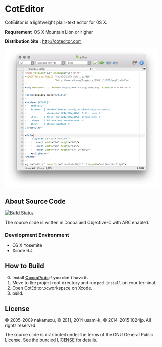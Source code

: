
CotEditor
=============================

CotEditor is a lightweight plain-text editor for OS X.

__Requirement__: OS X Mountain Lion or higher

__Distribution Site__ : <http://coteditor.com>

![screenshot](screenshot.png)



About Source Code
-----------------------------
[![Build Status](https://travis-ci.org/coteditor/CotEditor.png)](https://travis-ci.org/coteditor/CotEditor)

The source code is written in Cocoa and Objective-C with ARC enabled.


### Development Environment
- OS X Yosemite
- Xcode 6.4



How to Build
-----------------------------
0. Install [CocoaPods](http://cocoapods.org) if you don't have it.
1. Move to the project root directory and run `pod install` on your terminal.
2. Open CotEditor.xcworkspace on Xcode.
3. build.



License
-----------------------------
© 2005-2009 nakamuxu,
© 2011, 2014 usami-k,
© 2014-2015 1024jp.
All rights reserved.

The source code is distributed under the terms of the GNU General Public License. See the bundled [LICENSE](LICENSE) for details.
